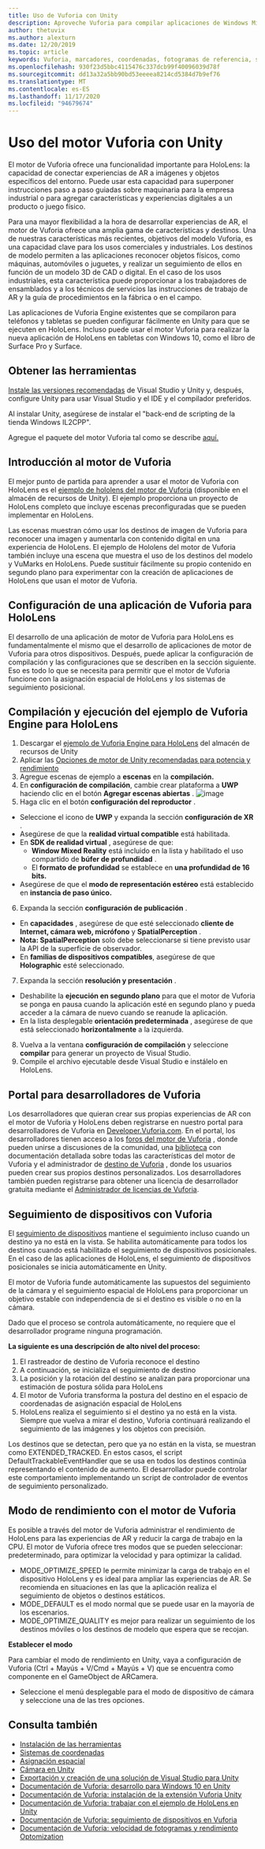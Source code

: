 ```yaml
---
title: Uso de Vuforia con Unity
description: Aproveche Vuforia para compilar aplicaciones de Windows Mixed Reality en Unity.
author: thetuvix
ms.author: alexturn
ms.date: 12/20/2019
ms.topic: article
keywords: Vuforia, marcadores, coordenadas, fotogramas de referencia, seguimiento, auriculares de realidad mixta, auriculares de realidad mixta de Windows, auriculares de realidad virtual, Unity, HoloLens, seguimiento de dispositivos, modo de rendimiento, portal para desarrolladores de Vuforia
ms.openlocfilehash: 930f23d5bbc4115476c337dcb99f40096039d78f
ms.sourcegitcommit: dd13a32a5bb90bd53eeeea8214cd5384d7b9ef76
ms.translationtype: MT
ms.contentlocale: es-ES
ms.lasthandoff: 11/17/2020
ms.locfileid: "94679674"
---
```

# <a name="using-vuforia-engine-with-unity"></a>Uso del motor Vuforia con Unity

El motor de Vuforia ofrece una funcionalidad importante para HoloLens: la capacidad de conectar experiencias de AR a imágenes y objetos específicos del entorno. Puede usar esta capacidad para superponer instrucciones paso a paso guiadas sobre maquinaria para la empresa industrial o para agregar características y experiencias digitales a un producto o juego físico.

Para una mayor flexibilidad a la hora de desarrollar experiencias de AR, el motor de Vuforia ofrece una amplia gama de características y destinos. Una de nuestras características más recientes, objetivos del modelo Vuforia, es una capacidad clave para los usos comerciales y industriales. Los destinos de modelo permiten a las aplicaciones reconocer objetos físicos, como máquinas, automóviles o juguetes, y realizar un seguimiento de ellos en función de un modelo 3D de CAD o digital. En el caso de los usos industriales, esta característica puede proporcionar a los trabajadores de ensamblados y a los técnicos de servicios las instrucciones de trabajo de AR y la guía de procedimientos en la fábrica o en el campo.

Las aplicaciones de Vuforia Engine existentes que se compilaron para teléfonos y tabletas se pueden configurar fácilmente en Unity para que se ejecuten en HoloLens. Incluso puede usar el motor Vuforia para realizar la nueva aplicación de HoloLens en tabletas con Windows 10, como el libro de Surface Pro y Surface.


## <a name="get-the-tools"></a>Obtener las herramientas

[Instale las versiones recomendadas](../install-the-tools.md) de Visual Studio y Unity y, después, configure Unity para usar Visual Studio y el IDE y el compilador preferidos. 

Al instalar Unity, asegúrese de instalar el "back-end de scripting de la tienda Windows IL2CPP".

Agregue el paquete del motor Vuforia tal como se describe [aquí.](https://library.vuforia.com/content/vuforia-library/en/articles/Solution/vuforia-engine-package-hosting-for-unity.html)

## <a name="getting-started-with-vuforia-engine"></a>Introducción al motor de Vuforia

El mejor punto de partida para aprender a usar el motor de Vuforia con HoloLens es el [ejemplo de hololens del motor de Vuforia](https://assetstore.unity.com/packages/templates/packs/vuforia-hololens-sample-101553) (disponible en el almacén de recursos de Unity). El ejemplo proporciona un proyecto de HoloLens completo que incluye escenas preconfiguradas que se pueden implementar en HoloLens.

Las escenas muestran cómo usar los destinos de imagen de Vuforia para reconocer una imagen y aumentarla con contenido digital en una experiencia de HoloLens. El ejemplo de Hololens del motor de Vuforia también incluye una escena que muestra el uso de los destinos del modelo y VuMarks en HoloLens. Puede sustituir fácilmente su propio contenido en segundo plano para experimentar con la creación de aplicaciones de HoloLens que usan el motor de Vuforia.



## <a name="configuring-a-vuforia-app-for-hololens"></a>Configuración de una aplicación de Vuforia para HoloLens

El desarrollo de una aplicación de motor de Vuforia para HoloLens es fundamentalmente el mismo que el desarrollo de aplicaciones de motor de Vuforia para otros dispositivos. Después, puede aplicar la configuración de compilación y las configuraciones que se describen en la sección siguiente. Eso es todo lo que se necesita para permitir que el motor de Vuforia funcione con la asignación espacial de HoloLens y los sistemas de seguimiento posicional.

## <a name="build-and-run-the-vuforia-engine-sample-for-hololens"></a>Compilación y ejecución del ejemplo de Vuforia Engine para HoloLens
1.  Descargar el [ejemplo de Vuforia Engine para HoloLens](https://assetstore.unity.com/packages/templates/packs/vuforia-hololens-sample-101553) del almacén de recursos de Unity
2.  Aplicar las [Opciones de motor de Unity recomendadas para potencia y rendimiento](performance-recommendations-for-unity.md)
3.  Agregue escenas de ejemplo a **escenas** en la **compilación.**
4.  En **configuración de compilación**, cambie crear plataforma a **UWP** haciendo clic en el botón **Agregar escenas abiertas** .
![image](https://user-images.githubusercontent.com/45470042/89573103-173daa80-d7f8-11ea-9284-931a7b6c913d.png)
5.  Haga clic en el botón **configuración del reproductor** .  
   * Seleccione el icono de **UWP** y expanda la sección **configuración de XR** .
   * Asegúrese de que la **realidad virtual compatible** está habilitada.    
   * En **SDK de realidad virtual** , asegúrese de que:
     * **Window Mixed Reality** está incluido en la lista y habilitado el uso compartido de **búfer de profundidad** . 
     * El **formato de profundidad** se establece en **una profundidad de 16 bits.** 
   * Asegúrese de que el **modo de representación estéreo** está establecido en **instancia de paso único.**
6.  Expanda la sección **configuración de publicación** .
   * En **capacidades** , asegúrese de que esté seleccionado **cliente de Internet, cámara web, micrófono** y **SpatialPerception** .
   * **Nota: SpatialPerception** solo debe seleccionarse si tiene previsto usar la API de la superficie de observador.
   * En **familias de dispositivos compatibles**, asegúrese de que **Holographic** esté seleccionado. 
7.  Expanda la sección **resolución y presentación** .
   * Deshabilite la **ejecución en segundo plano** para que el motor de Vuforia se ponga en pausa cuando la aplicación esté en segundo plano y pueda acceder a la cámara de nuevo cuando se reanude la aplicación. 
   * En la lista desplegable **orientación predeterminada** , asegúrese de que está seleccionado **horizontalmente** a la izquierda.
8.  Vuelva a la ventana **configuración de compilación** y seleccione **compilar** para generar un proyecto de Visual Studio.
9.  Compile el archivo ejecutable desde Visual Studio e instálelo en HoloLens.

## <a name="the-vuforia-developer-portal"></a>Portal para desarrolladores de Vuforia

Los desarrolladores que quieran crear sus propias experiencias de AR con el motor de Vuforia y HoloLens deben registrarse en nuestro portal para desarrolladores de Vuforia en [Developer.Vuforia.com](https://developer.vuforia.com/). En el portal, los desarrolladores tienen acceso a los [foros del motor de Vuforia](https://developer.vuforia.com/forum) , donde pueden unirse a discusiones de la comunidad, una [biblioteca](https://library.vuforia.com/) con documentación detallada sobre todas las características del motor de Vuforia y el administrador de [destino de Vuforia](https://developer.vuforia.com/target-manager) , donde los usuarios pueden crear sus propios destinos personalizados. Los desarrolladores también pueden registrarse para obtener una licencia de desarrollador gratuita mediante el [Administrador de licencias de Vuforia](https://developer.vuforia.com/license-manager).

## <a name="device-tracking-with-vuforia"></a>Seguimiento de dispositivos con Vuforia

El [seguimiento de dispositivos](https://library.vuforia.com/features/environments/device-tracker-overview.html) mantiene el seguimiento incluso cuando un destino ya no está en la vista. Se habilita automáticamente para todos los destinos cuando está habilitado el seguimiento de dispositivos posicionales. En el caso de las aplicaciones de HoloLens, el seguimiento de dispositivos posicionales se inicia automáticamente en Unity.

El motor de Vuforia funde automáticamente las supuestos del seguimiento de la cámara y el seguimiento espacial de HoloLens para proporcionar un objetivo estable con independencia de si el destino es visible o no en la cámara.

Dado que el proceso se controla automáticamente, no requiere que el desarrollador programe ninguna programación.


**La siguiente es una descripción de alto nivel del proceso:**
1. El rastreador de destino de Vuforia reconoce el destino
2. A continuación, se inicializa el seguimiento de destino
3. La posición y la rotación del destino se analizan para proporcionar una estimación de postura sólida para HoloLens
4. El motor de Vuforia transforma la postura del destino en el espacio de coordenadas de asignación espacial de HoloLens
5. HoloLens realiza el seguimiento si el destino ya no está en la vista. Siempre que vuelva a mirar el destino, Vuforia continuará realizando el seguimiento de las imágenes y los objetos con precisión.

Los destinos que se detectan, pero que ya no están en la vista, se muestran como EXTENDED_TRACKED. En estos casos, el script DefaultTrackableEventHandler que se usa en todos los destinos continúa representando el contenido de aumento. El desarrollador puede controlar este comportamiento implementando un script de controlador de eventos de seguimiento personalizado.


## <a name="performance-mode-with-vuforia-engine"></a>Modo de rendimiento con el motor de Vuforia 

Es posible a través del motor de Vuforia administrar el rendimiento de HoloLens para las experiencias de AR y reducir la carga de trabajo en la CPU. El motor de Vuforia ofrece tres modos que se pueden seleccionar: predeterminado, para optimizar la velocidad y para optimizar la calidad. 

*   MODE_OPTIMIZE_SPEED le permite minimizar la carga de trabajo en el dispositivo HoloLens y es ideal para ampliar las experiencias de AR. Se recomienda en situaciones en las que la aplicación realiza el seguimiento de objetos o destinos estáticos.
*   MODE_DEFAULT es el modo normal que se puede usar en la mayoría de los escenarios.
*   MODE_OPTIMIZE_QUALITY es mejor para realizar un seguimiento de los destinos móviles o los destinos de modelo que espera que se recojan.

**Establecer el modo**

Para cambiar el modo de rendimiento en Unity, vaya a configuración de Vuforia (Ctrl + Mayús + V/Cmd + Mayús + V) que se encuentra como componente en el GameObject de ARCamera. 
*   Seleccione el menú desplegable para el modo de dispositivo de cámara y seleccione una de las tres opciones.


## <a name="see-also"></a>Consulta también
* [Instalación de las herramientas](../install-the-tools.md)
* [Sistemas de coordenadas](../../design/coordinate-systems.md)
* [Asignación espacial](../../design/spatial-mapping.md)
* [Cámara en Unity](camera-in-unity.md)
* [Exportación y creación de una solución de Visual Studio para Unity](exporting-and-building-a-unity-visual-studio-solution.md)
* [Documentación de Vuforia: desarrollo para Windows 10 en Unity](https://library.vuforia.com/articles/Solution/Developing-for-Windows-10-in-Unity)
* [Documentación de Vuforia: instalación de la extensión Vuforia Unity](https://library.vuforia.com/articles/Solution/Installing-the-Unity-Extension)
* [Documentación de Vuforia: trabajar con el ejemplo de HoloLens en Unity](https://library.vuforia.com/articles/Solution/Working-with-the-HoloLens-sample-in-Unity)
* [Documentación de Vuforia: seguimiento de dispositivos en Vuforia](https://library.vuforia.com/features/environments/device-tracker-overview.html)
* [Documentación de Vuforia: velocidad de fotogramas y rendimiento Optomization](https://library.vuforia.com/content/vuforia-library/en/articles/Solution/Framerate-Optimization-for-Mixed-Reality-Apps.html)

